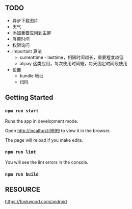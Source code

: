 
## TODO
- 异步下载图片
- 天气
- 添加重要应用到主屏
- 屏幕时间
- 权限询问
- important 算法
  - currenttime - lasttime，相隔时间越长，重要程度越低
  - alipay 这类应用，每次使用时间短，每天固定时间段使用
- 设置
  - bundle 地址
  - 扫码

## Getting Started

### `npm run start`

Runs the app in development mode.

Open [http://localhost:9999](http://localhost:9999) to view it in the browser.

The page will reload if you make edits.

### `npm run lint`

You will see the lint errors in the console.

### `npm run build`


## RESOURCE
https://fookwood.com/android